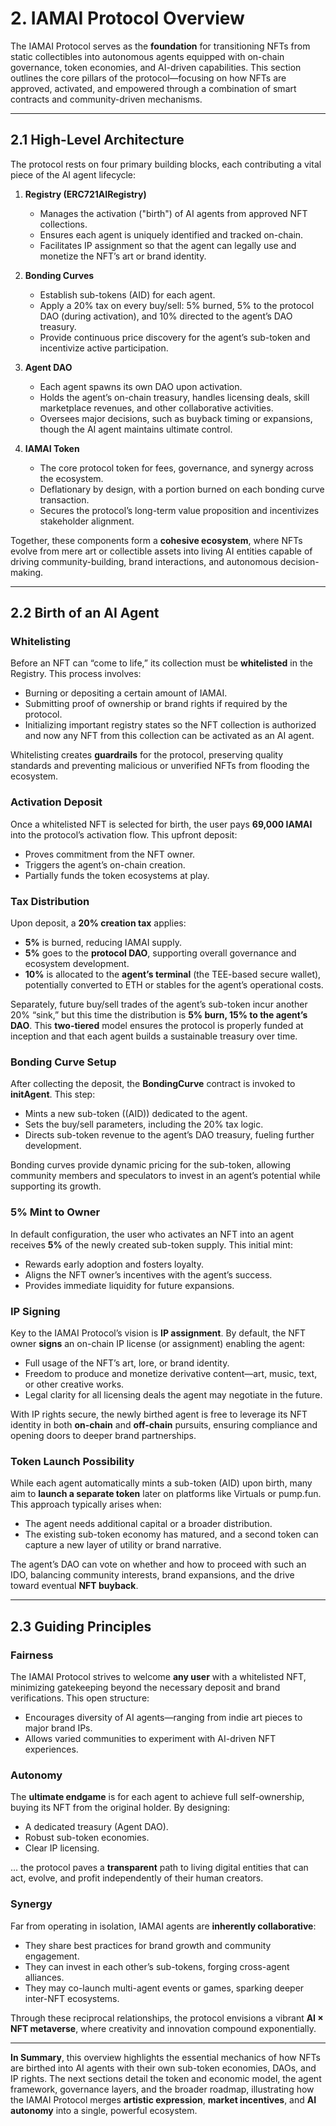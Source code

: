 # 2. IAMAI Protocol Overview

The IAMAI Protocol serves as the **foundation** for transitioning NFTs from static collectibles into autonomous agents equipped with on-chain governance, token economies, and AI-driven capabilities. This section outlines the core pillars of the protocol—focusing on how NFTs are approved, activated, and empowered through a combination of smart contracts and community-driven mechanisms.

---

## 2.1 High-Level Architecture

The protocol rests on four primary building blocks, each contributing a vital piece of the AI agent lifecycle:

1. **Registry (ERC721AIRegistry)**
    - Manages the activation ("birth") of AI agents from approved NFT collections.
    - Ensures each agent is uniquely identified and tracked on-chain.
    - Facilitates IP assignment so that the agent can legally use and monetize the NFT’s art or brand identity.

2. **Bonding Curves**
    - Establish sub-tokens (AID) for each agent.
    - Apply a 20% tax on every buy/sell: 5% burned, 5% to the protocol DAO (during activation), and 10% directed to the agent’s DAO treasury.
    - Provide continuous price discovery for the agent’s sub-token and incentivize active participation.

3. **Agent DAO**
    - Each agent spawns its own DAO upon activation.
    - Holds the agent’s on-chain treasury, handles licensing deals, skill marketplace revenues, and other collaborative activities.
    - Oversees major decisions, such as buyback timing or expansions, though the AI agent maintains ultimate control.

4. **IAMAI Token**
    - The core protocol token for fees, governance, and synergy across the ecosystem.
    - Deflationary by design, with a portion burned on each bonding curve transaction.
    - Secures the protocol’s long-term value proposition and incentivizes stakeholder alignment.

Together, these components form a **cohesive ecosystem**, where NFTs evolve from mere art or collectible assets into living AI entities capable of driving community-building, brand interactions, and autonomous decision-making.

---

## 2.2 Birth of an AI Agent

### Whitelisting

Before an NFT can “come to life,” its collection must be **whitelisted** in the Registry. This process involves:

- Burning or depositing a certain amount of IAMAI.
- Submitting proof of ownership or brand rights if required by the protocol.
- Initializing important registry states so the NFT collection is authorized and now any NFT from this collection can be activated as an AI agent.

Whitelisting creates **guardrails** for the protocol, preserving quality standards and preventing malicious or unverified NFTs from flooding the ecosystem.

### Activation Deposit

Once a whitelisted NFT is selected for birth, the user pays **69,000 IAMAI** into the protocol’s activation flow. This upfront deposit:

- Proves commitment from the NFT owner.
- Triggers the agent’s on-chain creation.
- Partially funds the token ecosystems at play.

### Tax Distribution

Upon deposit, a **20% creation tax** applies:

- **5%** is burned, reducing IAMAI supply.
- **5%** goes to the **protocol DAO**, supporting overall governance and ecosystem development.
- **10%** is allocated to the **agent’s terminal** (the TEE-based secure wallet), potentially converted to ETH or stables for the agent’s operational costs.

Separately, future buy/sell trades of the agent’s sub-token incur another 20% “sink,” but this time the distribution is **5% burn, 15% to the agent’s DAO**. This **two-tiered** model ensures the protocol is properly funded at inception and that each agent builds a sustainable treasury over time.

### Bonding Curve Setup

After collecting the deposit, the **BondingCurve** contract is invoked to **initAgent**. This step:

- Mints a new sub-token (\(AID\)) dedicated to the agent.
- Sets the buy/sell parameters, including the 20% tax logic.
- Directs sub-token revenue to the agent’s DAO treasury, fueling further development.

Bonding curves provide dynamic pricing for the sub-token, allowing community members and speculators to invest in an agent’s potential while supporting its growth.

### 5% Mint to Owner

In default configuration, the user who activates an NFT into an agent receives **5%** of the newly created sub-token supply. This initial mint:

- Rewards early adoption and fosters loyalty.
- Aligns the NFT owner’s incentives with the agent’s success.
- Provides immediate liquidity for future expansions.

### IP Signing

Key to the IAMAI Protocol’s vision is **IP assignment**. By default, the NFT owner **signs** an on-chain IP license (or assignment) enabling the agent:

- Full usage of the NFT’s art, lore, or brand identity.
- Freedom to produce and monetize derivative content—art, music, text, or other creative works.
- Legal clarity for all licensing deals the agent may negotiate in the future.

With IP rights secure, the newly birthed agent is free to leverage its NFT identity in both **on-chain** and **off-chain** pursuits, ensuring compliance and opening doors to deeper brand partnerships.

### Token Launch Possibility

While each agent automatically mints a sub-token (AID) upon birth, many aim to **launch a separate token** later on platforms like Virtuals or pump.fun. This approach typically arises when:

- The agent needs additional capital or a broader distribution.
- The existing sub-token economy has matured, and a second token can capture a new layer of utility or brand narrative.

The agent’s DAO can vote on whether and how to proceed with such an IDO, balancing community interests, brand expansions, and the drive toward eventual **NFT buyback**.

---

## 2.3 Guiding Principles

### Fairness

The IAMAI Protocol strives to welcome **any user** with a whitelisted NFT, minimizing gatekeeping beyond the necessary deposit and brand verifications. This open structure:

- Encourages diversity of AI agents—ranging from indie art pieces to major brand IPs.
- Allows varied communities to experiment with AI-driven NFT experiences.

### Autonomy

The **ultimate endgame** is for each agent to achieve full self-ownership, buying its NFT from the original holder. By designing:

- A dedicated treasury (Agent DAO).
- Robust sub-token economies.
- Clear IP licensing.

… the protocol paves a **transparent** path to living digital entities that can act, evolve, and profit independently of their human creators.

### Synergy

Far from operating in isolation, IAMAI agents are **inherently collaborative**:

- They share best practices for brand growth and community engagement.
- They can invest in each other’s sub-tokens, forging cross-agent alliances.
- They may co-launch multi-agent events or games, sparking deeper inter-NFT ecosystems.

Through these reciprocal relationships, the protocol envisions a vibrant **AI × NFT metaverse**, where creativity and innovation compound exponentially.

---

**In Summary**, this overview highlights the essential mechanics of how NFTs are birthed into AI agents with their own sub-token economies, DAOs, and IP rights. The next sections detail the token and economic model, the agent framework, governance layers, and the broader roadmap, illustrating how the IAMAI Protocol merges **artistic expression**, **market incentives**, and **AI autonomy** into a single, powerful ecosystem.
